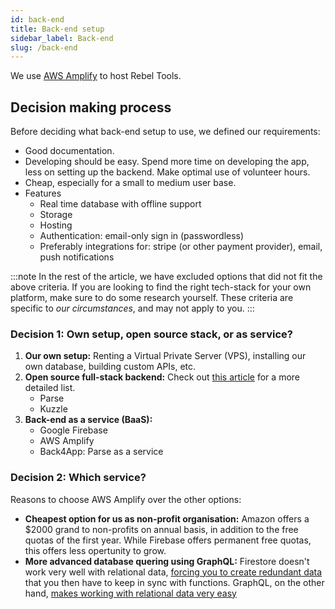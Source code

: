 ```yaml
---
id: back-end
title: Back-end setup
sidebar_label: Back-end
slug: /back-end
---
```


We use [AWS Amplify](https://docs.amplify.aws/) to host Rebel Tools.

## Decision making process
Before deciding what back-end setup to use, we defined our requirements:
- Good documentation.
- Developing should be easy. Spend more time on developing the app, less on setting up the backend. Make optimal use of volunteer hours.
- Cheap, especially for a small to medium user base.
- Features
  - Real time database with offline support
  - Storage
  - Hosting
  - Authentication: email-only sign in (passwordless)
  - Preferably integrations for: stripe (or other payment provider), email, push notifications

:::note
In the rest of the article, we have excluded options that did not fit the above criteria. If you are looking to find the right tech-stack for your own platform, make sure to do some research yourself. These criteria are specific to *our circumstances*, and may not apply to you.
:::

### Decision 1: Own setup, open source stack, or as service?
1. **Our own setup:** Renting a Virtual Private Server (VPS), installing our own database, building custom APIs, etc.
2. **Open source full-stack backend:** Check out [this article](https://github.com/relatedcode/ParseAlternatives) for a more detailed list.
     - Parse
     - Kuzzle
3. **Back-end as a service (BaaS):**
     - Google Firebase
     - AWS Amplify
     - Back4App: Parse as a service

### Decision 2: Which service?
Reasons to choose AWS Amplify over the other options:
- **Cheapest option for us as non-profit organisation:** Amazon offers a $2000 grand to non-profits on annual basis, in addition to the free quotas of the first year. While Firebase offers permanent free quotas, this offers less opertunity to grow.
- **More advanced database quering using GraphQL:** Firestore doesn't work very well with relational data, [forcing you to create redundant data](https://firebase.google.com/docs/database/web/structure-data#fanout) that you then have to keep in sync with functions. GraphQL, on the other hand, [makes working with relational data very easy](https://medium.com/scaphold/querying-relational-data-with-graphql-ddd098f0555d)